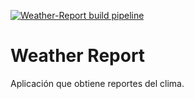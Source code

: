 [![Weather-Report build pipeline](https://github.com/mlatysh199/bd1/actions/workflows/weather-report-build.yml/badge.svg)](https://github.com/mlatysh199/bd1/actions/workflows/weather-report-build.yml)

# Weather Report

Aplicación que obtiene reportes del clima.
